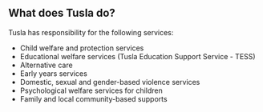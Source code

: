##  What does Tusla do?

Tusla has responsibility for the following services:

  * Child welfare and protection services 
  * Educational welfare services (Tusla Education Support Service - TESS) 
  * Alternative care 
  * Early years services 
  * Domestic, sexual and gender-based violence services 
  * Psychological welfare services for children 
  * Family and local community-based supports 
